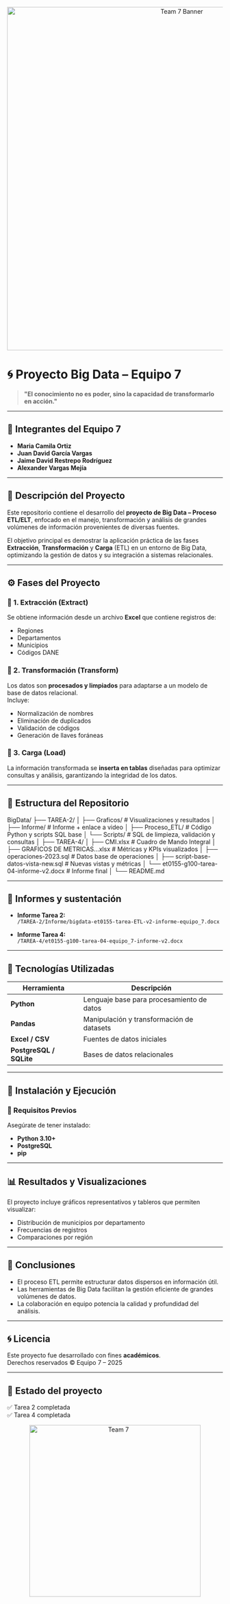 <p align="center">
  <img src="https://www.reddit.com/media?url=https%3A%2F%2Fi.redd.it%2F2p5b16qqdynb1.png" alt="Team 7 Banner" width="800">
</p>

# 🌀 Proyecto Big Data – Equipo 7

> **"El conocimiento no es poder, sino la capacidad de transformarlo en acción."**

---

## 👥 Integrantes del Equipo 7
- **Maria Camila Ortiz**
- **Juan David García Vargas**
- **Jaime David Restrepo Rodríguez**
- **Alexander Vargas Mejía**

---

## 🧠 Descripción del Proyecto

Este repositorio contiene el desarrollo del **proyecto de Big Data – Proceso ETL/ELT**, enfocado en el manejo, transformación y análisis de grandes volúmenes de información provenientes de diversas fuentes.

El objetivo principal es demostrar la aplicación práctica de las fases **Extracción**, **Transformación** y **Carga** (ETL) en un entorno de Big Data, optimizando la gestión de datos y su integración a sistemas relacionales.

---

## ⚙️ Fases del Proyecto

### 🔹 1. Extracción (Extract)
Se obtiene información desde un archivo **Excel** que contiene registros de:
- Regiones  
- Departamentos  
- Municipios  
- Códigos DANE  

### 🔹 2. Transformación (Transform)
Los datos son **procesados y limpiados** para adaptarse a un modelo de base de datos relacional.  
Incluye:
- Normalización de nombres  
- Eliminación de duplicados  
- Validación de códigos  
- Generación de llaves foráneas  

### 🔹 3. Carga (Load)
La información transformada se **inserta en tablas** diseñadas para optimizar consultas y análisis, garantizando la integridad de los datos.

---

## 📁 Estructura del Repositorio

BigData/
├── TAREA-2/
│ ├── Graficos/ # Visualizaciones y resultados
│ ├── Informe/ # Informe + enlace a video
│ ├── Proceso_ETL/ # Código Python y scripts SQL base
│ └── Scripts/ # SQL de limpieza, validación y consultas
│
├── TAREA-4/
│ ├── CMI.xlsx # Cuadro de Mando Integral
│ ├── GRAFICOS DE METRICAS...xlsx # Métricas y KPIs visualizados
│ ├── operaciones-2023.sql # Datos base de operaciones
│ ├── script-base-datos-vista-new.sql # Nuevas vistas y métricas
│ └── et0155-g100-tarea-04-informe-v2.docx # Informe final
│
└── README.md

---

## 📜 Informes y sustentación

- **Informe Tarea 2:**  
  `/TAREA-2/Informe/bigdata-et0155-tarea-ETL-v2-informe-equipo_7.docx`

- **Informe Tarea 4:**  
  `/TAREA-4/et0155-g100-tarea-04-equipo_7-informe-v2.docx`

---

## 🧰 Tecnologías Utilizadas

| Herramienta | Descripción |
|--------------|-------------|
| **Python** | Lenguaje base para procesamiento de datos |
| **Pandas** | Manipulación y transformación de datasets |
| **Excel / CSV** | Fuentes de datos iniciales |
| **PostgreSQL / SQLite** | Bases de datos relacionales |

---

## 🧩 Instalación y Ejecución

### 🔧 Requisitos Previos
Asegúrate de tener instalado:
- **Python 3.10+**
- **PostgreSQL**
- **pip**

---

## 📊 Resultados y Visualizaciones

El proyecto incluye gráficos representativos y tableros que permiten visualizar:
- Distribución de municipios por departamento  
- Frecuencias de registros  
- Comparaciones por región  

---

## 🧩 Conclusiones

- El proceso ETL permite estructurar datos dispersos en información útil.  
- Las herramientas de Big Data facilitan la gestión eficiente de grandes volúmenes de datos.  
- La colaboración en equipo potencia la calidad y profundidad del análisis.  

---

## 🌀 Licencia
Este proyecto fue desarrollado con fines **académicos**.  
Derechos reservados © Equipo 7 – 2025

---
## 🏁 Estado del proyecto
✅ Tarea 2 completada  
✅ Tarea 4 completada  

<p align="center">
  <img src="https://i.pinimg.com/originals/d9/0b/f1/d90bf1c9f2c1b2a5b6613d3555e1b090.gif" alt="Team 7" width="400">
</p>
